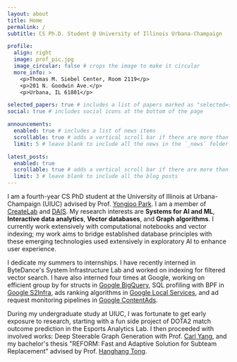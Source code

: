 ```yaml
---
layout: about
title: Home
permalink: /
subtitle: CS Ph.D. Student @ University of Illinois Urbana-Champaign

profile:
  align: right
  image: prof_pic.jpg
  image_circular: false # crops the image to make it circular
  more_info: >
    <p>Thomas M. Siebel Center, Room 2119</p>
    <p>201 N. Goodwin Ave.</p>
    <p>Urbana, IL 61801</p>

selected_papers: true # includes a list of papers marked as "selected={true}"
social: true # includes social icons at the bottom of the page

announcements:
  enabled: true # includes a list of news items
  scrollable: true # adds a vertical scroll bar if there are more than 3 news items
  limit: 5 # leave blank to include all the news in the `_news` folder

latest_posts:
  enabled: true
  scrollable: true # adds a vertical scroll bar if there are more than 3 new posts items
  limit: 3 # leave blank to include all the blog posts
---
```


I am a fourth-year CS PhD student at the University of Illinois at Urbana-Champaign (UIUC) advised by Prof. [Yongjoo Park](https://yongjoopark.com/). I am a member of [CreateLab](https://createlab.cs.illinois.edu/) and [DAIS](https://dais.cs.illinois.edu/). My research interests are **Systems for AI and ML**, **Interactive data analytics**, **Vector databases**, and **Graph algorithms**. I currently work extensively with computational notebooks and vector indexing; my work aims to bridge established database principles with these emerging technologies used extensively in exploratory AI to enhance user experience.

I dedicate my summers to internships. I have recently interned in ByteDance's System Infrastructure Lab and worked on indexing for filtered vector search. I have also interned four times at Google, working on efficient group by for structs in [Google BigQuery](https://cloud.google.com/bigquery), SQL profiling with BPF in [Google S2Infra](https://techsysinfra.google/), ads ranking algorithms in [Google Local Services](https://business.google.com/us/ad-solutions/local-service-ads), and ad request monitoring pipelines in [Google ContentAds](https://business.google.com/in/google-ads/). 

During my undergraduate study at UIUC, I was fortunate to get early exposure to research, starting with a fun side project of DOTA2 match outcome prediction in the Esports Analytics Lab. I then proceeded with involved works: Deep Steerable Graph Generation with Prof. [Carl Yang](https://www.cs.emory.edu/~jyang71/), and my bachelor's thesis "REFORM: Fast and Adaptive Solution for Subteam Replacement" advised by Prof. [Hanghang Tong](http://tonghanghang.org/). 
